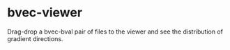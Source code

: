 # bvec-viewer

Drag-drop a bvec-bval pair of files to the viewer and see the distribution of gradient directions.
